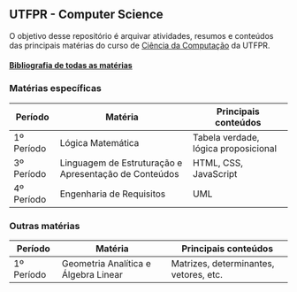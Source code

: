## UTFPR - Computer Science

O objetivo desse repositório é arquivar atividades, resumos e conteúdos das principais matérias do curso de [Ciência da Computação](http://www.utfpr.edu.br/cursos/graduacao/bacharelado/ciencia-da-computacao) da UTFPR.

#### [Bibliografia de todas as matérias](https://github.com/tassianzolin/utfpr_computer_science/blob/main/Bibliografia.md)

### Matérias específicas

Período | Matéria | Principais conteúdos 
------------ | ------------- | -------------
1º Período | Lógica Matemática | Tabela verdade, lógica proposicional
3º Período | Linguagem de Estruturação e Apresentação de Conteúdos | HTML, CSS, JavaScript 
4º Período | Engenharia de Requisitos | UML 

### Outras matérias

Período | Matéria | Principais conteúdos 
------------ | ------------- | ------------- 
1º Período | Geometria Analítica e Álgebra Linear | Matrizes, determinantes, vetores, etc. 

